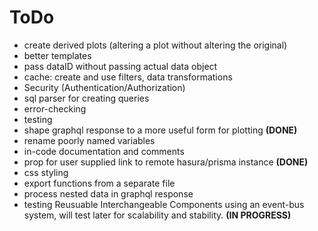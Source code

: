 # ToDo

- create derived plots (altering a plot without altering the original)
- better templates
- pass dataID without passing actual data object
- cache: create and use filters, data transformations
- Security (Authentication/Authorization)
- sql parser for creating queries
- error-checking
- testing
- shape graphql response to a more useful form for plotting  **(DONE)**
- rename poorly named variables
- in-code documentation and comments
- prop for user supplied link to remote hasura/prisma instance  **(DONE)**
- css styling
- export functions from a separate file
- process nested data in graphql response 
- testing Reusuable Interchangeable Components using an event-bus system,
  will test later for scalability and stability.   **(IN PROGRESS)**

